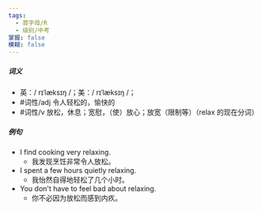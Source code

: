 ```yaml
---
tags:
  - 首字母/R
  - 级别/中考
掌握: false
模糊: false
---
```

##### 词义
- 英：/ rɪˈlæksɪŋ /；美：/ rɪˈlæksɪŋ /；
- #词性/adj 令人轻松的，愉快的
- #词性/v 放松，休息；宽慰，（使）放心；放宽（限制等）（relax 的现在分词）
##### 例句
- I find cooking very relaxing.
	- 我发现烹饪非常令人放松。
- I spent a few hours quietly relaxing.
	- 我怡然自得地轻松了几个小时。
- You don't have to feel bad about relaxing.
	- 你不必因为放松而感到内疚。
